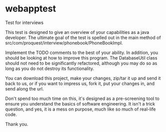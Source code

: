 webapptest
==========

Test for interviews

This test is designed to give an overview of your capabilities as a java developer.  The ultimate goal of the test is spelled out in the main method of src/com/proquest/interview/phonebook/PhoneBookImpl.

Implement the TODO comments to the best of your ability.  In addition, you should be looking at how to improve this program.  The DatabaseUtil class should not need to be significantly refactored, although you may do so as long as you do not destroy its functionality.

You can download this project, make your changes, zip/tar it up and send it back to us, or if you want to impress us, fork it, put your changes in, and send along the url.

Don't spend too much time on this, it's designed as a pre-screening tool to ensure you understand the basics of software engineering.  It isn't a trick question, and yes, it is a mess on purpose, much like so much of real-life code.


Thank you.
